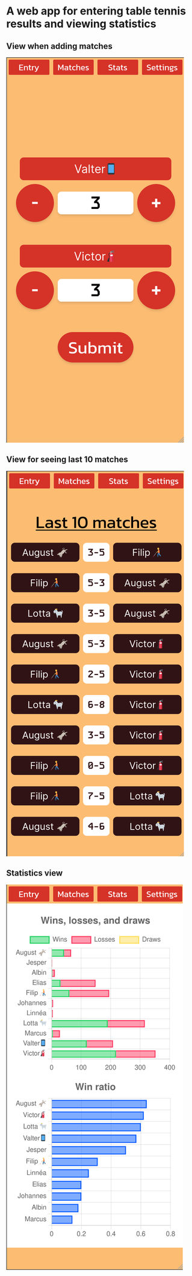 # A web app for entering table tennis results and viewing statistics

## View when adding matches
![Screenshot](images/entry.png)

## View for seeing last 10 matches
![Screenshot](images/matchesview.png)

## Statistics view
![Screenshot](images/stats.png)
